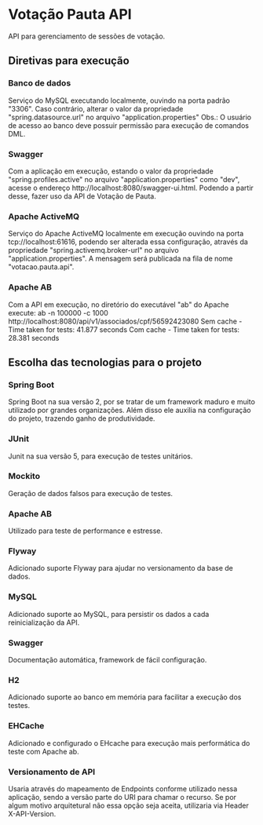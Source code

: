 # Votação Pauta API
API para gerenciamento de sessões de votação.

## Diretivas para execução
### Banco de dados
Serviço do MySQL executando localmente, ouvindo na porta padrão "3306".
Caso contrário, alterar o valor da propriedade "spring.datasource.url" no arquivo "application.properties"
Obs.: O usuário de acesso ao banco deve possuir permissão para execução de comandos DML.

### Swagger
Com a aplicação em execução, estando o valor da propriedade "spring.profiles.active" no arquivo "application.properties" como "dev", acesse o endereço http://localhost:8080/swagger-ui.html. Podendo a partir desse, fazer uso da API de Votação de Pauta.

### Apache ActiveMQ
Serviço do Apache ActiveMQ localmente em execução ouvindo na porta tcp://localhost:61616, podendo ser alterada essa configuração, através da propriedade "spring.activemq.broker-url" no arquivo "application.properties".
A mensagem será publicada na fila de nome "votacao.pauta.api".

### Apache AB
Com a API em execução, no diretório do executável "ab" do Apache execute:
ab -n 100000 -c 1000 http://localhost:8080/api/v1/associados/cpf/56592423080
Sem cache - Time taken for tests: 41.877 seconds
Com cache - Time taken for tests: 28.381 seconds

## Escolha das tecnologias para o projeto
### Spring Boot
Spring Boot na sua versão 2, por se tratar de um framework maduro e muito utilizado por grandes organizações.
Além disso ele auxilia na configuração do projeto, trazendo ganho de produtividade.

### JUnit
Junit na sua versão 5, para execução de testes unitários.

### Mockito
Geração de dados falsos para execução de testes.

### Apache AB
Utilizado para teste de performance e estresse.

### Flyway
Adicionado suporte Flyway para ajudar no versionamento da base de dados.

### MySQL
Adicionado suporte ao MySQL, para persistir os dados a cada reinicialização da API.

### Swagger
Documentação automática, framework de fácil configuração.

### H2
Adicionado suporte ao banco em memória para facilitar a execução dos testes.

### EHCache
Adicionado e configurado o EHcache para execução mais performática do teste com Apache ab.

### Versionamento de API
Usaria através do mapeamento de Endpoints conforme utilizado nessa aplicação, sendo a versão parte do URI para chamar o recurso. Se por algum motivo arquitetural não essa opção seja aceita, utilizaria via Header X-API-Version.
